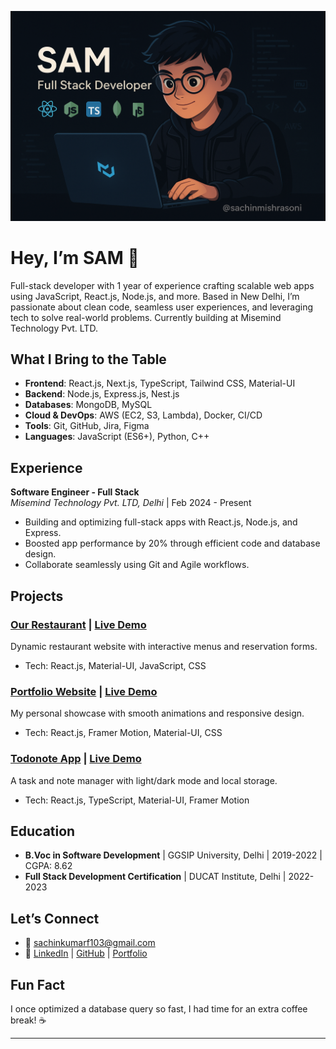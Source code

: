 ![Sachin Kumar - Full-Stack Developer](https://github.com/sachinmishrasoni/sachinmishrasoni/blob/main/banner2.png)

# Hey, I’m SAM 👋

Full-stack developer with 1 year of experience crafting scalable web apps using JavaScript, React.js, Node.js, and more. Based in New Delhi, I’m passionate about clean code, seamless user experiences, and leveraging tech to solve real-world problems. Currently building at Misemind Technology Pvt. LTD.

## What I Bring to the Table
- **Frontend**: React.js, Next.js, TypeScript, Tailwind CSS, Material-UI  
- **Backend**: Node.js, Express.js, Nest.js  
- **Databases**: MongoDB, MySQL  
- **Cloud & DevOps**: AWS (EC2, S3, Lambda), Docker, CI/CD  
- **Tools**: Git, GitHub, Jira, Figma  
- **Languages**: JavaScript (ES6+), Python, C++  

## Experience
**Software Engineer - Full Stack**  
_Misemind Technology Pvt. LTD, Delhi_ | Feb 2024 - Present  
- Building and optimizing full-stack apps with React.js, Node.js, and Express.  
- Boosted app performance by 20% through efficient code and database design.  
- Collaborate seamlessly using Git and Agile workflows.

## Projects
### [Our Restaurant](https://github.com/yourusername/our-restaurant) | [Live Demo](link-to-live-site)  
Dynamic restaurant website with interactive menus and reservation forms.  
- Tech: React.js, Material-UI, JavaScript, CSS  

### [Portfolio Website](https://github.com/yourusername/portfolio) | [Live Demo](link-to-live-site)  
My personal showcase with smooth animations and responsive design.  
- Tech: React.js, Framer Motion, Material-UI, CSS  

### [Todonote App](https://github.com/yourusername/todonote) | [Live Demo](link-to-live-site)  
A task and note manager with light/dark mode and local storage.  
- Tech: React.js, TypeScript, Material-UI, Framer Motion  

## Education
- **B.Voc in Software Development** | GGSIP University, Delhi | 2019-2022 | CGPA: 8.62  
- **Full Stack Development Certification** | DUCAT Institute, Delhi | 2022-2023  

## Let’s Connect
- 📧 [sachinkumarf103@gmail.com](mailto:sachinkumarf103@gmail.com)  
- 🔗 [LinkedIn](https://www.linkedin.com/in/sachinmishrasoni/) | [GitHub](https://github.com/sachinmishrasoni) | [Portfolio]([your-portfolio-link](https://portfolio-sachinmishrasoni.vercel.app/))  

## Fun Fact
I once optimized a database query so fast, I had time for an extra coffee break! ☕

---
